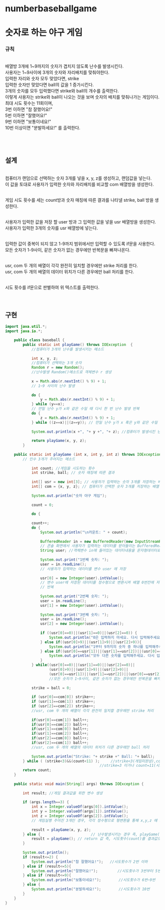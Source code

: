 # numberbaseballgame
# 숫자로 하는 야구 게임
### 규칙
<br>
배열방 3개에 1~9까지의 숫자가 겹치지 않도록 난수를 발생시킨다. <br>
사용자는 1~9사이에 3개의 숫자와 자리배치를 맞춰야한다. <br>
입력한 자리와 숫자 모두 맞았다면, strike <br>
입력한 숫자만 맞았다면 ball의 값을 1 증가시킨다. <br>
3개의 숫자를 모두 입력했다면 strike와 ball의 개수를 출력한다. <br>
이렇게 사용자는 strike와 ball이 나오는 것을 보며 숫자의 배치를 맞춰나가는 게임이다. <br>
최대 시도 횟수는 11회이며, <br>
3번 이하면 "참 잘했어요!" <br>
5번 이하면 "잘했어요!" <br>
9번 이하면 "보통이네요!" <br>
10번 이상이면 "분발하세요!" 를 출력한다. <br>
<br><br><br>

## 설계
<br>
컴퓨터가 랜덤으로 선택하는 숫자 3개를 넣을 x, y, z를 생성하고, 랜덤값을 넣는다. <br>
이 값을 토대로 사용자가 입력한 숫자와 자리배치를 비교할 com 배열방을 생성한다. <br><br>

게임 시도 횟수를 세는 count방과 숫자 매칭에 따른 결과를 나타낼 strike, ball 방을 생성한다. <br><br>

사용자가 입력한 값을 저장 할 user 방과 그 입력한 값을 넣을 usr 배열방을 생성한다. <br>
사용자가 입력한 3개의 숫자를 usr 배열방에 넣는다. <br><br>

입력한 값이 중복이 되지 않고 1-9까지 범위에서만 입력할 수 있도록 if문을 사용한다. <br>
모든 숫자가 1-9사이, 같은 숫자가 없는 경우에만 반복문을 빠져나온다. <br><br>

usr, com 두 개의 배열이 각각 완전히 일치할 경우에만 strike 처리를 한다. <br>
usr, com 두 개의 배열의 데이터 위치가 다른 경우에만 ball 처리를 한다. <br><br>

시도 횟수를 if문으로 판별하여 위 텍스트를 출력한다.<br><br><br>

## 구현
``` java
import java.util.*;
import java.io.*;

	public class baseball {
		public static int playGame() throws IOException  {
			//컴퓨터가 3개의 난수를 발생시키는 메소드
			
			int x, y, z; 
			//컴퓨터가 선택하는 3개 숫자
			Random r = new Random(); 
			//난수발생 Random()메소드로 객체변수 r 생성
			
			x = Math.abs(r.nextInt() % 9) + 1; 
			// 1~9 사이의 난수 발생
			
			do {
				y = Math.abs(r.nextInt() % 9) + 1;
			} while (y==x); 
			// 만일 난수 y가 x와 같은 수일 때 다시 한 번 난수 발생 반복
			do {
				z = Math.abs(r.nextInt() % 9) + 1;
			} while ((z==x)||(z==y)); // 만일 난수 y가 x 혹은 y와 같은 수일 때 다시 한 번 난수 발생 반복
			
			System.out.println(x +", "+ y +", "+ z); //컴퓨터가 발생시킨 난수 확인(게임 시 비공개)
		
			return playGame(x, y, z);
		}
			
	public static int playGame (int x, int y, int z) throws IOException {
		// 인수 3개가 주어지는 메소드
			
			int count; //게임을 시도하는 횟수
			int strike, ball; // 숫자 매칭에 따른 결과
				
			int[] usr = new int[3]; // 사용자가 입력하는 숫자 3개를 저장하는 배열
			int[] com = {x, y, z}; // 컴퓨터가 선택한 숫자 3개를 저장하는 배열
				
			System.out.println("숫자 야구 게임");
				
			count = 0;
			
			do {
			
			count++;
			do {
				System.out.println("\n카운트: " + count);
					
				BufferedReader in = new BufferedReader(new InputStreamReader(System.in));
				// 콘솔 화면에서 사용자가 입력하는 데이터를 받아들이는 BufferedReader() 메소드의 객체변수 in 생성
				String user; //객체변수 in에 들어있는 데이터내용을 문자형데이터로 저장할 변수생성
					
				System.out.print("1번째 숫자: ");
				user = in.readLine(); 
				// 사용자가 입력하는 데이터를 변수 user 에 저장
        
				usr[0] = new Integer(user).intValue(); 
				// 변수 user에 저장된 데이터를 정수형으로 변환시켜 배열 0번칸에 저장
				// 반복
        
				System.out.print("2번째 숫자: ");
				user = in.readLine(); 
				usr[1] = new Integer(user).intValue(); 
					
				System.out.print("3번째 숫자: ");
				user = in.readLine();  
				usr[2] = new Integer(user).intValue(); 
			
				if ((usr[0]==0)||(usr[1]==0)||(usr[2]==0)) {
					System.out.println("0은 입력하지 마세요. 다시 입력해주세요.");
				} else if((usr[0]>9)||(usr[1]>9)||(usr[2]>9)){
					System.out.println("1부터 9까지의 숫자 중 하나를 입력해주세요. 다시 입력해주세요.");
				} else if((usr[0]==usr[1])||(usr[1]==usr[2])||(usr[0]==usr[2])){
					System.out.println("모두 다른 숫자를 입력해주세요. 다시 입력해주세요.");
				}
			} while((usr[0]==0)||(usr[1]==0)||(usr[2]==0)||
					(usr[0]>9)||(usr[1]>9)||(usr[2]>9)||
					(usr[0]==usr[1])||(usr[1]==usr[2])||(usr[0]==usr[2]));
					//모든 숫자가 1~9사이, 같은 숫자가 없는 경우에만 반복문을 빠져나옴
				
			strike = ball = 0;
						
			if (usr[0]==com[0]) strike++;
			if (usr[1]==com[1]) strike++;
			if (usr[2]==com[2]) strike++; 
			//usr, com 두 개의 배열이 각각 완전히 일치할 경우에만 strike 처리
						
			if(usr[0]==com[1]) ball++;
			if(usr[0]==com[2]) ball++;
			if(usr[1]==com[0]) ball++;
			if(usr[1]==com[2]) ball++;
			if(usr[2]==com[0]) ball++;
			if(usr[2]==com[1]) ball++; 
			//usr, com 두 개의 배열의 데이터 위치가 다른 경우에만 ball 처리
					
			System.out.println("Strike: "+ strike +" Ball: "+ ball);
		} while ( (strike<3)&&(count<11) ); 	//strike<3(게임미완성),count<11(시도횟수 10번까지)일 때 반복
                                           //strike=3 이거나 count=11(시도횟수 11번째)가 되면 종료
		return count;
	}
			
	public static void main(String[] args) throws IOException {
			
		int result; //게임 결과값을 위한 변수 생성
			
		if (args.length==3) { 
			int x = Integer.valueOf(args[0]).intValue();
			int y = Integer.valueOf(args[1]).intValue();
			int z = Integer.valueOf(args[2]).intValue();
			// 게임실행 주어진 3개인 경우, 각각 정수형으로 형변환을 통해 x,y,z 에 저장
      
			result = playGame(x, y, z);
		} else { 				       // 난수발생시키는 경우 즉, playGame()에 해당
			result = playGame(); // return 값 즉, 시도횟수(count)를 결과값으로 반환하여 result에 저장
		}
			
		System.out.println();
		if (result<=2) {
			System.out.println("참 잘했어요!");   //시도횟수가 2번 이하
		} else if (result<=5){
			System.out.println("잘했어요!"); 		 //시도횟수가 3번부터 5번 이하
		} else if (result<=9){
			System.out.println("보통이네요!"); 		 //시도횟수가 6번~9번
		} else {
			System.out.println("분발하세요!");		 //시도횟수가 10번
		}
	}
}
```
